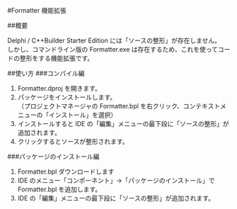 ﻿#Formatter 機能拡張

##概要

Delphi / C++Builder Starter Edition には「ソースの整形」が存在しません。  
しかし、コマンドライン版の Formatter.exe は存在するため、これを使ってコードの整形をする機能拡張です。  

##使い方
###コンパイル編
1. Formatter.dproj を開きます。
2. パッケージをインストールします。  
（プロジェクトマネージャの Formatter.bpl を右クリック、コンテキストメニューの「インストール」を選択）
3. インストールすると IDE の「編集」メニューの最下段に「ソースの整形」が追加されます。
4. クリックするとソースが整形されます。

###パッケージのインストール編
1. Formatter.bpl ダウンロードします
2. IDE のメニュー「コンポーネント」→「パッケージのインストール」で Formatter.bpl を追加します。
3. IDE の「編集」メニューの最下段に「ソースの整形」が追加されます。
